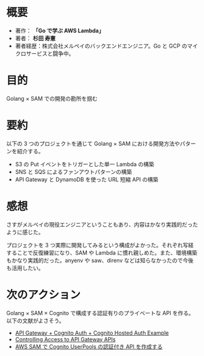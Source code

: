 # 概要

- 著作： **「Go で学ぶ AWS Lambda」**
- 著者： **杉田 寿憲**
- 著者経歴：株式会社メルペイのバックエンドエンジニア。Go と GCP のマイクロサービスと闘争中。

# 目的

Golang × SAM での開発の勘所を掴む

# 要約

以下の 3 つのプロジェクトを通じて Golang × SAM における開発方法やパターンを紹介する。

- S3 の Put イベントをトリガーとした単一 Lambda の構築
- SNS と SQS によるファンアウトパターンの構築
- API Gateway と DynamoDB を使った URL 短縮 API の構築

# 感想

さすがメルペイの現役エンジニアということもあり、内容はかなり実践的だったように感じた。

プロジェクトを 3 つ実際に開発してみるという構成がよかった。それぞれ写経することで反復練習になり、SAM や Lambda に慣れ親しめた。また、環境構築もかなり実践的だった。anyenv や saw、direnv などは知らなかったので今後も活用したい。

# 次のアクション

Golang × SAM × Cognito で構成する認証有りのプライベートな API を作る。以下の文献がよさそう。

- [API Gateway + Cognito Auth + Cognito Hosted Auth Example](https://github.com/awslabs/serverless-application-model/tree/master/examples/2016-10-31/api_cognito_auth)
- [Controlling Access to API Gateway APIs](https://docs.aws.amazon.com/serverless-application-model/latest/developerguide/serverless-controlling-access-to-apis.html)
- [AWS SAM で Cognito UserPools の認証付き API を作成する](https://blog.youyo.info/post/2018/12/05/sam-apigateway-authorizer/)
